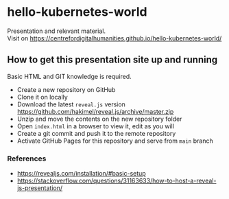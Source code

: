 # hello-kubernetes-world
Presentation and relevant material.  
Visit on https://centrefordigitalhumanities.github.io/hello-kubernetes-world/

## How to get this presentation site up and running
Basic HTML and GIT knowledge is required.
- Create a new repository on GitHub
- Clone it on locally
- Download the latest `reveal.js` version https://github.com/hakimel/reveal.js/archive/master.zip
- Unzip and move the contents on the new repository folder
- Open `index.html` in a browser to view it, edit as you will
- Create a git commit and push it to the remote repository
- Activate GitHub Pages for this repository and serve from `main` branch

### References
- https://revealjs.com/installation/#basic-setup
- https://stackoverflow.com/questions/31163633/how-to-host-a-reveal-js-presentation/
